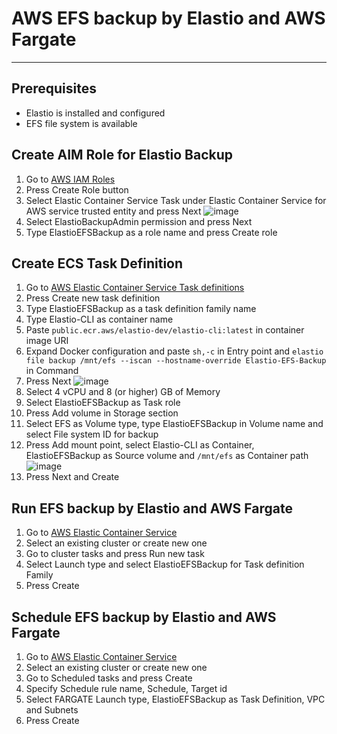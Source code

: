 # AWS EFS backup by Elastio and AWS Fargate

---

## Prerequisites
 - Elastio is installed and configured
 - EFS file system is available


## Create AIM Role for Elastio Backup

1. Go to [AWS IAM Roles](https://console.aws.amazon.com/iamv2/home#/roles)
2. Press Create Role button
3. Select Elastic Container Service Task under Elastic Container Service for AWS service trusted entity and press Next
![image](https://github.com/elastio/contrib/assets/81738703/0a7050a0-895b-4227-a609-40bb9c6acb24)
4. Select ElastioBackupAdmin permission and press Next
5. Type ElastioEFSBackup as a role name and press Create role

## Create ECS Task Definition

1. Go to [AWS Elastic Container Service Task definitions](https://console.aws.amazon.com/ecs/v2/task-definitions)
2. Press Create new task definition
3. Type ElastioEFSBackup as a task definition family name
4. Type Elastio-CLI as container name
5. Paste `public.ecr.aws/elastio-dev/elastio-cli:latest` in container image URI
6. Expand Docker configuration and paste `sh,-c` in Entry point and `elastio file backup /mnt/efs --iscan --hostname-override Elastio-EFS-Backup` in Command
7. Press Next
![image](https://github.com/elastio/contrib/assets/81738703/9033c32b-cfc1-433d-9e57-b1db5df4862b)
8. Select 4 vCPU and 8 (or higher) GB of Memory
9. Select ElastioEFSBackup as Task role
10. Press Add volume in Storage section
11. Select EFS as Volume type, type ElastioEFSBackup in Volume name and select File system ID for backup
12. Press Add mount point, select Elastio-CLI as Container, ElastioEFSBackup as Source volume and `/mnt/efs` as Container path
![image](https://github.com/elastio/contrib/assets/81738703/939da6af-78d3-48ce-8431-d309bc1a84ba)
13. Press Next and Create

## Run EFS backup by Elastio and AWS Fargate

1. Go to [AWS Elastic Container Service](https://console.aws.amazon.com/ecs/v2/)
2. Select an existing cluster or create new one
3. Go to cluster tasks and press Run new task
4. Select Launch type and select ElastioEFSBackup for Task definition Family
5. Press Create

## Schedule EFS backup by Elastio and AWS Fargate

1. Go to [AWS Elastic Container Service](https://console.aws.amazon.com/ecs/v2/)
2. Select an existing cluster or create new one
3. Go to Scheduled tasks and press Create
4. Specify Schedule rule name, Schedule, Target id
5. Select FARGATE Launch type, ElastioEFSBackup as Task Definition, VPC and Subnets
6. Press Create
